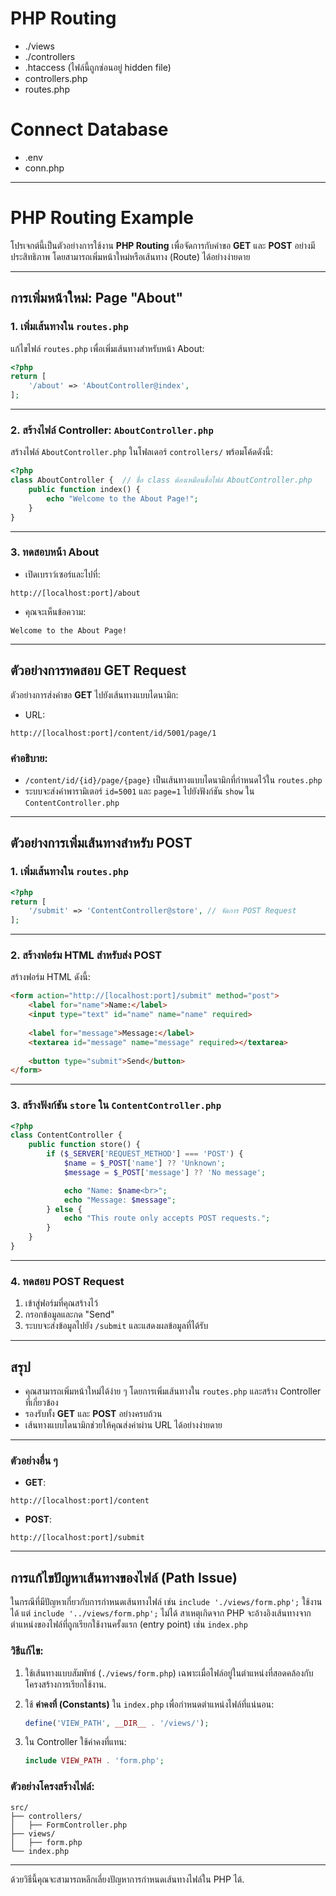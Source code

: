 # PHP Routing 
 
 - ./views
 - ./controllers
 - .htaccess (ไฟล์นี้ถูกซ่อนอยู่ hidden file)
 - controllers.php
 - routes.php

 # Connect Database 

 - .env
 - conn.php

---

# PHP Routing Example

โปรเจกต์นี้เป็นตัวอย่างการใช้งาน **PHP Routing** เพื่อจัดการกับคำขอ **GET** และ **POST** อย่างมีประสิทธิภาพ โดยสามารถเพิ่มหน้าใหม่หรือเส้นทาง (Route) ได้อย่างง่ายดาย

---

## การเพิ่มหน้าใหม่: Page "About"

### 1. เพิ่มเส้นทางใน `routes.php`
แก้ไขไฟล์ `routes.php` เพื่อเพิ่มเส้นทางสำหรับหน้า About:
```php
<?php
return [
    '/about' => 'AboutController@index',  
];
```

---

### 2. สร้างไฟล์ Controller: `AboutController.php`
สร้างไฟล์ `AboutController.php` ในโฟลเดอร์ `controllers/` พร้อมโค้ดดังนี้:
```php
<?php
class AboutController {  // ชื่อ class ต้องเหมือนชื่อไฟล์ AboutController.php
    public function index() {
        echo "Welcome to the About Page!";
    }
}
```

---

### 3. ทดสอบหน้า About
- เปิดเบราว์เซอร์และไปที่:
```
http://[localhost:port]/about
```
- คุณจะเห็นข้อความ:
```
Welcome to the About Page!
```

---

## ตัวอย่างการทดสอบ GET Request
ตัวอย่างการส่งคำขอ **GET** ไปยังเส้นทางแบบไดนามิก:
- URL: 
```
http://[localhost:port]/content/id/5001/page/1
```

### คำอธิบาย:
- `/content/id/{id}/page/{page}` เป็นเส้นทางแบบไดนามิกที่กำหนดไว้ใน `routes.php`
- ระบบจะส่งค่าพารามิเตอร์ `id=5001` และ `page=1` ไปยังฟังก์ชัน `show` ใน `ContentController.php`

---

## ตัวอย่างการเพิ่มเส้นทางสำหรับ **POST**
### 1. เพิ่มเส้นทางใน `routes.php`
```php
<?php
return [
    '/submit' => 'ContentController@store', // จัดการ POST Request
];
```

---

### 2. สร้างฟอร์ม HTML สำหรับส่ง POST
สร้างฟอร์ม HTML ดังนี้:
```html
<form action="http://[localhost:port]/submit" method="post">
    <label for="name">Name:</label>
    <input type="text" id="name" name="name" required>
    
    <label for="message">Message:</label>
    <textarea id="message" name="message" required></textarea>
    
    <button type="submit">Send</button>
</form>
```

---

### 3. สร้างฟังก์ชัน `store` ใน `ContentController.php`
```php
<?php
class ContentController {
    public function store() {
        if ($_SERVER['REQUEST_METHOD'] === 'POST') {
            $name = $_POST['name'] ?? 'Unknown';
            $message = $_POST['message'] ?? 'No message';

            echo "Name: $name<br>";
            echo "Message: $message";
        } else {
            echo "This route only accepts POST requests.";
        }
    }
}
```

---

### 4. ทดสอบ POST Request
1. เข้าสู่ฟอร์มที่คุณสร้างไว้
2. กรอกข้อมูลและกด "Send"
3. ระบบจะส่งข้อมูลไปยัง `/submit` และแสดงผลข้อมูลที่ได้รับ

---

## สรุป
- คุณสามารถเพิ่มหน้าใหม่ได้ง่าย ๆ โดยการเพิ่มเส้นทางใน `routes.php` และสร้าง Controller ที่เกี่ยวข้อง
- รองรับทั้ง **GET** และ **POST** อย่างครบถ้วน
- เส้นทางแบบไดนามิกช่วยให้คุณส่งค่าผ่าน URL ได้อย่างง่ายดาย

---

### ตัวอย่างอื่น ๆ
- **GET**: 
```
http://[localhost:port]/content
```
- **POST**:
```
http://[localhost:port]/submit
```

---

## การแก้ไขปัญหาเส้นทางของไฟล์ (Path Issue)

ในกรณีที่มีปัญหาเกี่ยวกับการกำหนดเส้นทางไฟล์ เช่น `include './views/form.php';` ใช้งานได้ แต่ `include '../views/form.php';` ไม่ได้
สาเหตุเกิดจาก PHP จะอ้างอิงเส้นทางจากตำแหน่งของไฟล์ที่ถูกเรียกใช้งานครั้งแรก (entry point) เช่น `index.php`

### วิธีแก้ไข:
1. ใช้เส้นทางแบบสัมพัทธ์ (`./views/form.php`) เฉพาะเมื่อไฟล์อยู่ในตำแหน่งที่สอดคล้องกับโครงสร้างการเรียกใช้งาน.
2. ใช้ **ค่าคงที่ (Constants)** ใน `index.php` เพื่อกำหนดตำแหน่งไฟล์ที่แน่นอน:
   ```php
   define('VIEW_PATH', __DIR__ . '/views/');
   ```

3. ใน Controller ใช้ค่าคงที่แทน:
   ```php
   include VIEW_PATH . 'form.php';
   ```

### ตัวอย่างโครงสร้างไฟล์:
```
src/
├── controllers/
│   ├── FormController.php
├── views/
│   ├── form.php
└── index.php
```

---

ด้วยวิธีนี้คุณจะสามารถหลีกเลี่ยงปัญหาการกำหนดเส้นทางไฟล์ใน PHP ได้.
